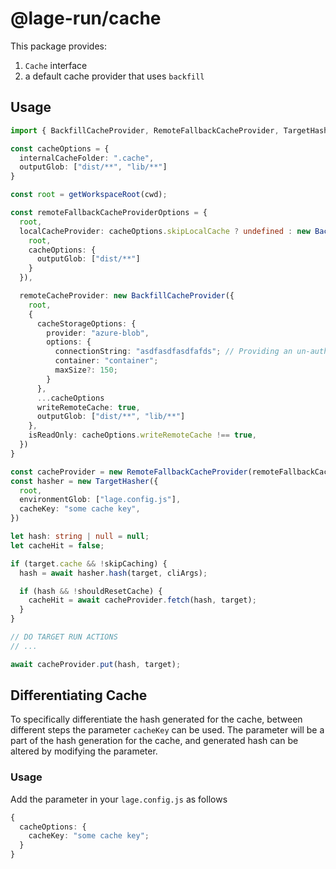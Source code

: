 # @lage-run/cache

This package provides:

1. `Cache` interface
2. a default cache provider that uses `backfill`

## Usage

```ts
import { BackfillCacheProvider, RemoteFallbackCacheProvider, TargetHasher } from "@lage-run/cache";

const cacheOptions = {
  internalCacheFolder: ".cache",
  outputGlob: ["dist/**", "lib/**"]
}

const root = getWorkspaceRoot(cwd);

const remoteFallbackCacheProviderOptions = {
  root,
  localCacheProvider: cacheOptions.skipLocalCache ? undefined : new BackfillCacheProvider({
    root,
    cacheOptions: {
      outputGlob: ["dist/**"]
    }
  }),

  remoteCacheProvider: new BackfillCacheProvider({
    root,
    {
      cacheStorageOptions: {
        provider: "azure-blob",
        options: {
          connectionString: "asdfasdfasdfafds"; // Providing an un-authenitcated Blob Service Endpoint will force use of Azure DefualtAzureCredentials
          container: "container";
          maxSize?: 150;
        }
      },
      ...cacheOptions
      writeRemoteCache: true,
      outputGlob: ["dist/**", "lib/**"]
    },
    isReadOnly: cacheOptions.writeRemoteCache !== true,
  })
}

const cacheProvider = new RemoteFallbackCacheProvider(remoteFallbackCacheProviderOptions);
const hasher = new TargetHasher({
  root,
  environmentGlob: ["lage.config.js"],
  cacheKey: "some cache key",
})

let hash: string | null = null;
let cacheHit = false;

if (target.cache && !skipCaching) {
  hash = await hasher.hash(target, cliArgs);

  if (hash && !shouldResetCache) {
    cacheHit = await cacheProvider.fetch(hash, target);
  }
}

// DO TARGET RUN ACTIONS
// ...

await cacheProvider.put(hash, target);
```

## Differentiating Cache

To specifically differentiate the hash generated for the cache, between different steps the parameter `cacheKey` can be used. The parameter will be a part of the hash generation for the cache, and generated hash can be altered by modifying the parameter.

### Usage

Add the parameter in your `lage.config.js` as follows

```ts
{
  cacheOptions: {
    cacheKey: "some cache key";
  }
}
```
